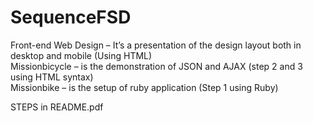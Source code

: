 # SequenceFSD

Front-end Web Design – It’s a presentation of the design layout both in desktop and mobile (Using HTML) <br/>
Missionbicycle – is the demonstration of JSON and AJAX (step 2 and 3 using HTML syntax)<br/>
Missionbike – is the setup of ruby application (Step 1 using Ruby)<br/>

STEPS in README.pdf
